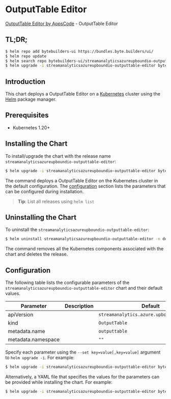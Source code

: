 # OutputTable Editor

[OutputTable Editor by AppsCode](https://byte.builders) - OutputTable Editor

## TL;DR;

```bash
$ helm repo add bytebuilders-ui https://bundles.byte.builders/ui/
$ helm repo update
$ helm search repo bytebuilders-ui/streamanalyticsazureupboundio-outputtable-editor --version=v0.4.18
$ helm upgrade -i streamanalyticsazureupboundio-outputtable-editor bytebuilders-ui/streamanalyticsazureupboundio-outputtable-editor -n default --create-namespace --version=v0.4.18
```

## Introduction

This chart deploys a OutputTable Editor on a [Kubernetes](http://kubernetes.io) cluster using the [Helm](https://helm.sh) package manager.

## Prerequisites

- Kubernetes 1.20+

## Installing the Chart

To install/upgrade the chart with the release name `streamanalyticsazureupboundio-outputtable-editor`:

```bash
$ helm upgrade -i streamanalyticsazureupboundio-outputtable-editor bytebuilders-ui/streamanalyticsazureupboundio-outputtable-editor -n default --create-namespace --version=v0.4.18
```

The command deploys a OutputTable Editor on the Kubernetes cluster in the default configuration. The [configuration](#configuration) section lists the parameters that can be configured during installation.

> **Tip**: List all releases using `helm list`

## Uninstalling the Chart

To uninstall the `streamanalyticsazureupboundio-outputtable-editor`:

```bash
$ helm uninstall streamanalyticsazureupboundio-outputtable-editor -n default
```

The command removes all the Kubernetes components associated with the chart and deletes the release.

## Configuration

The following table lists the configurable parameters of the `streamanalyticsazureupboundio-outputtable-editor` chart and their default values.

|     Parameter      | Description |                        Default                        |
|--------------------|-------------|-------------------------------------------------------|
| apiVersion         |             | <code>streamanalytics.azure.upbound.io/v1beta1</code> |
| kind               |             | <code>OutputTable</code>                              |
| metadata.name      |             | <code>outputtable</code>                              |
| metadata.namespace |             | <code>""</code>                                       |


Specify each parameter using the `--set key=value[,key=value]` argument to `helm upgrade -i`. For example:

```bash
$ helm upgrade -i streamanalyticsazureupboundio-outputtable-editor bytebuilders-ui/streamanalyticsazureupboundio-outputtable-editor -n default --create-namespace --version=v0.4.18 --set apiVersion=streamanalytics.azure.upbound.io/v1beta1
```

Alternatively, a YAML file that specifies the values for the parameters can be provided while
installing the chart. For example:

```bash
$ helm upgrade -i streamanalyticsazureupboundio-outputtable-editor bytebuilders-ui/streamanalyticsazureupboundio-outputtable-editor -n default --create-namespace --version=v0.4.18 --values values.yaml
```

